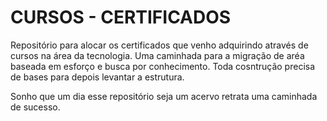 # CURSOS - CERTIFICADOS


Repositório para alocar os certificados que venho adquirindo através de cursos na área da tecnologia. 
Uma caminhada para a migração de aréa baseada em esforço e busca por conhecimento.
Toda cosntrução precisa de bases para depois levantar a estrutura.

Sonho que um dia esse repositório seja um acervo retrata uma caminhada de sucesso.

